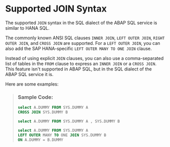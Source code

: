 <!-- loio6a3ad0a106b74d738bd6c92b212d7636 -->

# Supported JOIN Syntax

The supported `JOIN` syntax in the SQL dialect of the ABAP SQL service is similar to HANA SQL.



The commonly known ANSI SQL clauses `INNER JOIN`, `LEFT OUTER JOIN`, `RIGHT OUTER JOIN`, and `CROSS JOIN` are supported. For a `LEFT OUTER JOIN`, you can also add the SAP HANA-specific `LEFT OUTER MANY TO ONE JOIN` clause.

Instead of using explicit `JOIN` clauses, you can also use a comma-separated list of tables in the `FROM` clause to express an `INNER JOIN` or a `CROSS JOIN`. This feature isn't supported in ABAP SQL, but in the SQL dialect of the ABAP SQL service it is.

Here are some examples:

> ### Sample Code:  
> ```sql
> select A.DUMMY FROM SYS.DUMMY A 
> CROSS JOIN SYS.DUMMY B
> 
> select A.DUMMY FROM SYS.DUMMY A , SYS.DUMMY B
> 
> select A.DUMMY FROM SYS.DUMMY A 
> LEFT OUTER MANY TO ONE JOIN SYS.DUMMY B
> ON A.DUMMY = B.DUMMY
> 
> ```

